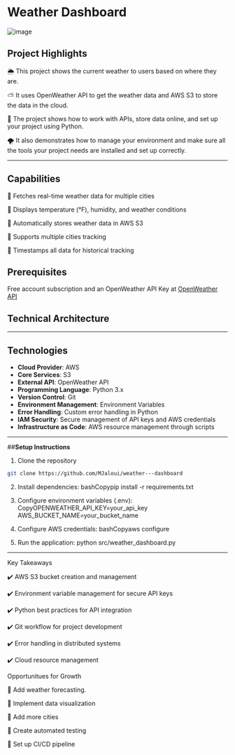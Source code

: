 # Weather Dashboard

![image](https://github.com/user-attachments/assets/9af14640-b6e9-4270-ad3c-b7c2fd356da1)


## **Project Highlights**

🌦️ This project shows the current weather to users based on where they are.

⛅ It uses OpenWeather API to get the weather data and AWS S3 to store the data in the cloud.

🌈 The project shows how to work with APIs, store data online, and set up your project using Python.

🌪️ It also demonstrates how to manage your environment and make sure all the tools your project needs are installed and set up correctly.

---

## **Capabilities**
🔧 Fetches real-time weather data for multiple cities

🔧 Displays temperature (°F), humidity, and weather conditions

🔧 Automatically stores weather data in AWS S3

🔧 Supports multiple cities tracking

🔧 Timestamps all data for historical tracking


## **Prerequisites**
Free account subscription and an OpenWeather API Key at [OpenWeather API](https://openweathermap.org/api)


## **Technical Architecture**



---

## **Technologies**
- **Cloud Provider**: AWS
- **Core Services**: S3
- **External API**: OpenWeather API
- **Programming Language**: Python 3.x
- **Version Control**: Git
- **Environment Management**: Environment Variables
- **Error Handling**: Custom error handling in Python
- **IAM Security**: Secure management of API keys and AWS credentials
- **Infrastructure as Code**: AWS resource management through scripts

---

##**Setup Instructions**

1. Clone the repository 
```bash
git clone https://github.com/MJaloui/weather---dashboard
```

2. Install dependencies:
bashCopypip install -r requirements.txt

3. Configure environment variables (.env):
CopyOPENWEATHER_API_KEY=your_api_key
AWS_BUCKET_NAME=your_bucket_name

4. Configure AWS credentials:
bashCopyaws configure

5. Run the application:
python src/weather_dashboard.py

---

Key Takeaways

✔️ AWS S3 bucket creation and management

✔️ Environment variable management for secure API keys

✔️ Python best practices for API integration

✔️ Git workflow for project development

✔️ Error handling in distributed systems

✔️ Cloud resource management

Opportunitues for Growth

🌱 Add weather forecasting.

🌱 Implement data visualization

🌱 Add more cities

🌱 Create automated testing

🌱 Set up CI/CD pipeline


